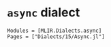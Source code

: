# `async` dialect

```@autodocs
Modules = [MLIR.Dialects.async]
Pages = ["Dialects/15/Async.jl"]
```
